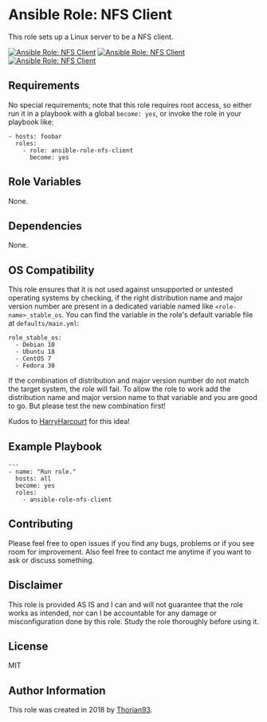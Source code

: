 # Ansible Role: NFS Client

This role sets up a Linux server to be a NFS client.

[![Ansible Role: NFS Client](https://img.shields.io/ansible/role/55152?style=flat-square)](https://galaxy.ansible.com/thorian93/nfs_client)
[![Ansible Role: NFS Client](https://img.shields.io/ansible/quality/55152?style=flat-square)](https://galaxy.ansible.com/thorian93/nfs_client)
[![Ansible Role: NFS Client](https://img.shields.io/ansible/role/d/55152?style=flat-square)](https://galaxy.ansible.com/thorian93/nfs_client)

## Requirements

No special requirements; note that this role requires root access, so either run it in a playbook with a global `become: yes`, or invoke the role in your playbook like:

    - hosts: foobar
      roles:
        - role: ansible-role-nfs-client
          become: yes

## Role Variables

None.

## Dependencies

None.

## OS Compatibility

This role ensures that it is not used against unsupported or untested operating systems by checking, if the right distribution name and major version number are present in a dedicated variable named like `<role-name>_stable_os`. You can find the variable in the role's default variable file at `defaults/main.yml`:

    role_stable_os:
      - Debian 10
      - Ubuntu 18
      - CentOS 7
      - Fedora 30

If the combination of distribution and major version number do not match the target system, the role will fail. To allow the role to work add the distribution name and major version name to that variable and you are good to go. But please test the new combination first!

Kudos to [HarryHarcourt](https://github.com/HarryHarcourt) for this idea!

## Example Playbook

    ---
    - name: "Run role."
      hosts: all
      become: yes
      roles:
        - ansible-role-nfs-client

## Contributing

Please feel free to open issues if you find any bugs, problems or if you see room for improvement. Also feel free to contact me anytime if you want to ask or discuss something.

## Disclaimer

This role is provided AS IS and I can and will not guarantee that the role works as intended, nor can I be accountable for any damage or misconfiguration done by this role. Study the role thoroughly before using it.

## License

MIT

## Author Information

This role was created in 2018 by [Thorian93](http://thorian93.de/).
